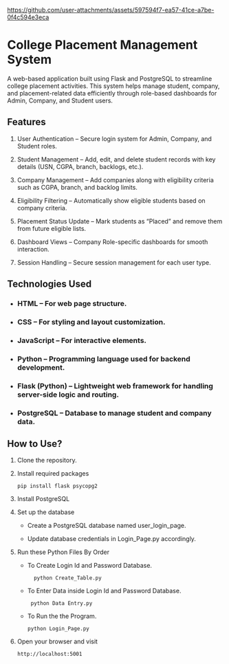 

https://github.com/user-attachments/assets/597594f7-ea57-41ce-a7be-0f4c594e3eca



# College Placement Management System

A web-based application built using Flask and PostgreSQL to streamline college placement activities. This system helps manage student, company, and placement-related data efficiently through role-based dashboards for Admin, Company, and Student users.

## Features

1) User Authentication – Secure login system for Admin, Company, and Student roles.

1) Student Management – Add, edit, and delete student records with key details (USN, CGPA, branch, backlogs, etc.).

1) Company Management – Add companies along with eligibility criteria such as CGPA, branch, and backlog limits.

1) Eligibility Filtering – Automatically show eligible students based on company criteria.

1) Placement Status Update – Mark students as “Placed” and remove them from future eligible lists.

1) Dashboard Views – Company Role-specific dashboards for smooth interaction.

1) Session Handling – Secure session management for each user type.

## Technologies Used
* ### HTML – For web page structure.

* ### CSS – For styling and layout customization.

* ### JavaScript – For interactive elements.

* ### Python – Programming language used for backend development.
  
* ### Flask (Python) – Lightweight web framework for handling server-side logic and routing.

* ### PostgreSQL – Database to manage student and company data.


## How to Use?

1) Clone the repository.

2) Install required packages

   
   ````
   pip install flask psycopg2
    ````
4) Install PostgreSQL
5) Set up the database

      * Create a PostgreSQL database named user_login_page.

      * Update database credentials in Login_Page.py accordingly.

6) Run these Python Files By Order
     * To Create Login Id and Password Database.
       
        ````
          python Create_Table.py
         ````
    * To Enter Data inside Login Id and Password Database.
       
         ````
          python Data Entry.py
        ````
    * To Run the the Program.
       
        ````
        python Login_Page.py
        ````
7) Open your browser and visit
    ````
    http://localhost:5001
    ````

